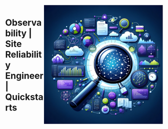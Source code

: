 <img src="assets/observability.webp" alt="Observability" style="width: 380px;" align="right">

# Observability | Site Reliability Engineer | Quickstarts

